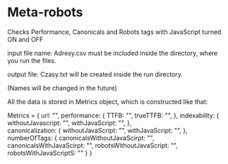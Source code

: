 # Meta-robots
Checks Performance, Canonicals and Robots tags with JavaScript turned ON and OFF

input file name: Adresy.csv must be included inside the directory, where you run the files.

output file: Czasy.txt will be created inside the run directory.

(Names will be changed in the future)

All the data is stored in Metrics object, which is constructed like that:

Metrics = {
    url: "",
    performance: {
      TTFB: "",
      trueTTFB: "",
    },
    indexability: {
      withoutJavascript: "",
      withJavaScript: "",
    },    
    canonicalization: {
      withoutJavaScript: "",
      withJavaScript: "",
    },
    numberOfTags: {
      canonicalsWithoutJavaScirpt: "",
      canonicalsWithJavaScirpt: "",
      robotsWithoutJavaScript: "",
      robotsWithJavaScriptS: ""
    }
  }
